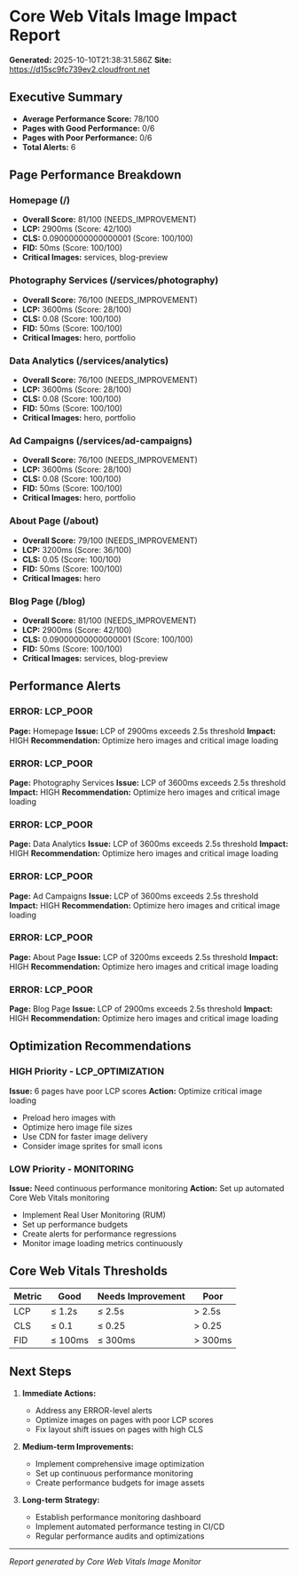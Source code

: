 # Core Web Vitals Image Impact Report

**Generated:** 2025-10-10T21:38:31.586Z **Site:**
https://d15sc9fc739ev2.cloudfront.net

## Executive Summary

- **Average Performance Score:** 78/100
- **Pages with Good Performance:** 0/6
- **Pages with Poor Performance:** 0/6
- **Total Alerts:** 6

## Page Performance Breakdown

### Homepage (/)

- **Overall Score:** 81/100 (NEEDS_IMPROVEMENT)
- **LCP:** 2900ms (Score: 42/100)
- **CLS:** 0.09000000000000001 (Score: 100/100)
- **FID:** 50ms (Score: 100/100)
- **Critical Images:** services, blog-preview

### Photography Services (/services/photography)

- **Overall Score:** 76/100 (NEEDS_IMPROVEMENT)
- **LCP:** 3600ms (Score: 28/100)
- **CLS:** 0.08 (Score: 100/100)
- **FID:** 50ms (Score: 100/100)
- **Critical Images:** hero, portfolio

### Data Analytics (/services/analytics)

- **Overall Score:** 76/100 (NEEDS_IMPROVEMENT)
- **LCP:** 3600ms (Score: 28/100)
- **CLS:** 0.08 (Score: 100/100)
- **FID:** 50ms (Score: 100/100)
- **Critical Images:** hero, portfolio

### Ad Campaigns (/services/ad-campaigns)

- **Overall Score:** 76/100 (NEEDS_IMPROVEMENT)
- **LCP:** 3600ms (Score: 28/100)
- **CLS:** 0.08 (Score: 100/100)
- **FID:** 50ms (Score: 100/100)
- **Critical Images:** hero, portfolio

### About Page (/about)

- **Overall Score:** 79/100 (NEEDS_IMPROVEMENT)
- **LCP:** 3200ms (Score: 36/100)
- **CLS:** 0.05 (Score: 100/100)
- **FID:** 50ms (Score: 100/100)
- **Critical Images:** hero

### Blog Page (/blog)

- **Overall Score:** 81/100 (NEEDS_IMPROVEMENT)
- **LCP:** 2900ms (Score: 42/100)
- **CLS:** 0.09000000000000001 (Score: 100/100)
- **FID:** 50ms (Score: 100/100)
- **Critical Images:** services, blog-preview

## Performance Alerts

### ERROR: LCP_POOR

**Page:** Homepage **Issue:** LCP of 2900ms exceeds 2.5s threshold **Impact:**
HIGH **Recommendation:** Optimize hero images and critical image loading

### ERROR: LCP_POOR

**Page:** Photography Services **Issue:** LCP of 3600ms exceeds 2.5s threshold
**Impact:** HIGH **Recommendation:** Optimize hero images and critical image
loading

### ERROR: LCP_POOR

**Page:** Data Analytics **Issue:** LCP of 3600ms exceeds 2.5s threshold
**Impact:** HIGH **Recommendation:** Optimize hero images and critical image
loading

### ERROR: LCP_POOR

**Page:** Ad Campaigns **Issue:** LCP of 3600ms exceeds 2.5s threshold
**Impact:** HIGH **Recommendation:** Optimize hero images and critical image
loading

### ERROR: LCP_POOR

**Page:** About Page **Issue:** LCP of 3200ms exceeds 2.5s threshold **Impact:**
HIGH **Recommendation:** Optimize hero images and critical image loading

### ERROR: LCP_POOR

**Page:** Blog Page **Issue:** LCP of 2900ms exceeds 2.5s threshold **Impact:**
HIGH **Recommendation:** Optimize hero images and critical image loading

## Optimization Recommendations

### HIGH Priority - LCP_OPTIMIZATION

**Issue:** 6 pages have poor LCP scores **Action:** Optimize critical image
loading

- Preload hero images with <link rel="preload">
- Optimize hero image file sizes
- Use CDN for faster image delivery
- Consider image sprites for small icons

### LOW Priority - MONITORING

**Issue:** Need continuous performance monitoring **Action:** Set up automated
Core Web Vitals monitoring

- Implement Real User Monitoring (RUM)
- Set up performance budgets
- Create alerts for performance regressions
- Monitor image loading metrics continuously

## Core Web Vitals Thresholds

| Metric | Good    | Needs Improvement | Poor    |
| ------ | ------- | ----------------- | ------- |
| LCP    | ≤ 1.2s  | ≤ 2.5s            | > 2.5s  |
| CLS    | ≤ 0.1   | ≤ 0.25            | > 0.25  |
| FID    | ≤ 100ms | ≤ 300ms           | > 300ms |

## Next Steps

1. **Immediate Actions:**
   - Address any ERROR-level alerts
   - Optimize images on pages with poor LCP scores
   - Fix layout shift issues on pages with high CLS

2. **Medium-term Improvements:**
   - Implement comprehensive image optimization
   - Set up continuous performance monitoring
   - Create performance budgets for image assets

3. **Long-term Strategy:**
   - Establish performance monitoring dashboard
   - Implement automated performance testing in CI/CD
   - Regular performance audits and optimizations

---

_Report generated by Core Web Vitals Image Monitor_
